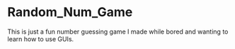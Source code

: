 # Random_Num_Game

This is just a fun number guessing game I made while bored and wanting to learn how to use GUIs.

